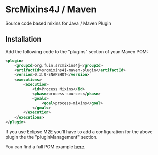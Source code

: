 SrcMixins4J / Maven
===================

Source code based mixins for Java / Maven Plugin


Installation
------------

Add the following code to the "plugins" section of your Maven POM:

```xml
<plugin>
    <groupId>org.fuin.srcmixins4j</groupId>
    <artifactId>srcmixins4j-maven-plugin</artifactId>
    <version>0.3.0-SNAPSHOT</version>
    <executions>
        <execution>
            <id>Process Mixins</id>
            <phase>process-sources</phase>
            <goals>
                <goal>process-mixins</goal>
            </goals>
        </execution>
    </executions>
</plugin>
```

If you use Eclipse M2E you'll have to add a configuration for the above plugin the the "pluginManagement" section.

You can find a full POM example [here](https://github.com/fuinorg/srcmixins4j-examples/blob/master/srcmixins4j-maven-example/pom.xml).